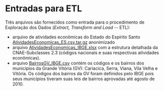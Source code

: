 # Entradas para ETL

Três arquivos são fornecidos como entrada para o procedimento de Exploração dos Dados (*Extract, Transform and Load* -- ETL):
- arquivo de atividades econômicas do Estado do Espírito Santo [AtividadesEconomicas_ES.csv.tar.gz](https://github.com/LabPEC/ProjetoAnaliseDados/blob/main/01ETL/INPUT/AtividadesEconomicas_ES.csv.tar.gz) anonimizado
- arquivo [AtividadesEconomicas_IBGE.xlsx](https://github.com/LabPEC/ProjetoAnaliseDados/blob/main/01ETL/INPUT/AtividadesEconomicas_IBGE.xlsx) com a estrutura detalhada da CNAE-Subclasses 2.3 (códigos nacionais e suas respectivas atividades econômicas).
- arquivo [BairrosGV_IBGE.csv](https://github.com/LabPEC/ProjetoAnaliseDados/blob/main/01ETL/INPUT/BairrosGV_IBGE.csv) contém os códigos e os bairros dos municípios da Grande Vitória (GV): Cariacica, Serra, Viana, Vila Velha e Vitória. Os códigos dos bairros da GV foram definidos pelo IBGE pois seus municípios tiveram suas leis de bairros aprovadas até agosto de 2010.

